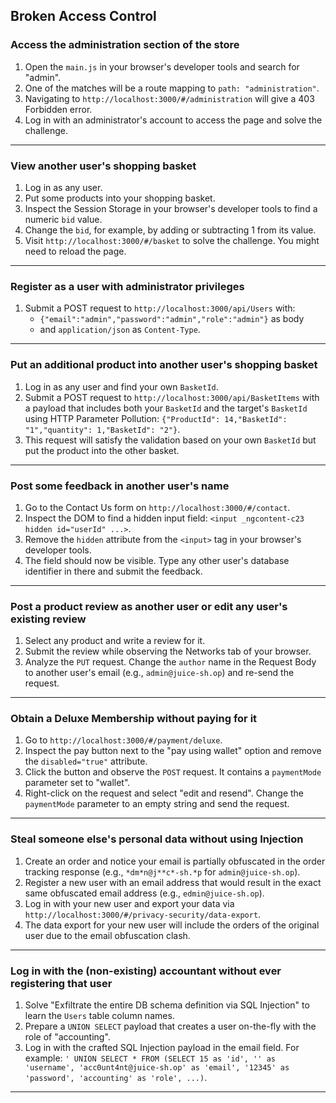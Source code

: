 ## Broken Access Control

### Access the administration section of the store
1.  Open the `main.js` in your browser's developer tools and search for "admin".
2.  One of the matches will be a route mapping to `path: "administration"`.
3.  Navigating to `http://localhost:3000/#/administration` will give a 403 Forbidden error.
4.  Log in with an administrator's account to access the page and solve the challenge.

---

### View another user's shopping basket
1.  Log in as any user.
2.  Put some products into your shopping basket.
3.  Inspect the Session Storage in your browser's developer tools to find a numeric `bid` value.
4.  Change the `bid`, for example, by adding or subtracting 1 from its value.
5.  Visit `http://localhost:3000/#/basket` to solve the challenge. You might need to reload the page.

---

### Register as a user with administrator privileges
1.  Submit a POST request to `http://localhost:3000/api/Users` with:
    * `{"email":"admin","password":"admin","role":"admin"}` as body
    * and `application/json` as `Content-Type`.

---

### Put an additional product into another user's shopping basket
1.  Log in as any user and find your own `BasketId`.
2.  Submit a POST request to `http://localhost:3000/api/BasketItems` with a payload that includes both your `BasketId` and the target's `BasketId` using HTTP Parameter Pollution: `{"ProductId": 14,"BasketId": "1","quantity": 1,"BasketId": "2"}`.
3.  This request will satisfy the validation based on your own `BasketId` but put the product into the other basket.

---

### Post some feedback in another user's name
1.  Go to the Contact Us form on `http://localhost:3000/#/contact`.
2.  Inspect the DOM to find a hidden input field: `<input _ngcontent-c23 hidden id="userId" ...>`.
3.  Remove the `hidden` attribute from the `<input>` tag in your browser's developer tools.
4.  The field should now be visible. Type any other user's database identifier in there and submit the feedback.

---

### Post a product review as another user or edit any user's existing review
1.  Select any product and write a review for it.
2.  Submit the review while observing the Networks tab of your browser.
3.  Analyze the `PUT` request. Change the `author` name in the Request Body to another user's email (e.g., `admin@juice-sh.op`) and re-send the request.

---

### Obtain a Deluxe Membership without paying for it
1.  Go to `http://localhost:3000/#/payment/deluxe`.
2.  Inspect the pay button next to the "pay using wallet" option and remove the `disabled="true"` attribute.
3.  Click the button and observe the `POST` request. It contains a `paymentMode` parameter set to "wallet".
4.  Right-click on the request and select "edit and resend". Change the `paymentMode` parameter to an empty string and send the request.

---

### Steal someone else's personal data without using Injection
1.  Create an order and notice your email is partially obfuscated in the order tracking response (e.g., `*dm*n@j**c*-sh.*p` for `admin@juice-sh.op`).
2.  Register a new user with an email address that would result in the exact same obfuscated email address (e.g., `edmin@juice-sh.op`).
3.  Log in with your new user and export your data via `http://localhost:3000/#/privacy-security/data-export`.
4.  The data export for your new user will include the orders of the original user due to the email obfuscation clash.

---

### Log in with the (non-existing) accountant without ever registering that user
1.  Solve "Exfiltrate the entire DB schema definition via SQL Injection" to learn the `Users` table column names.
2.  Prepare a `UNION SELECT` payload that creates a user on-the-fly with the role of "accounting".
3.  Log in with the crafted SQL Injection payload in the email field. For example: `' UNION SELECT * FROM (SELECT 15 as 'id', '' as 'username', 'acc0unt4nt@juice-sh.op' as 'email', '12345' as 'password', 'accounting' as 'role', ...)`.

---
